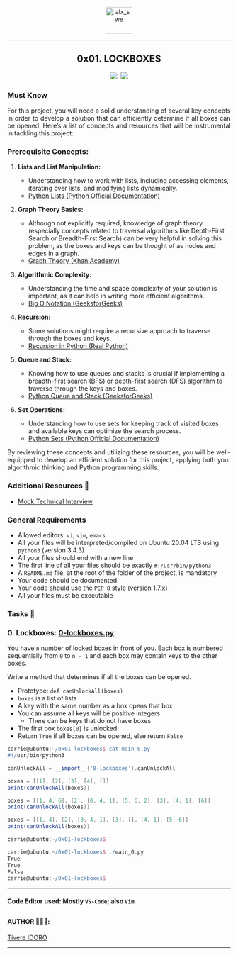 <p align="center">
    <img align="center" src="https://github.com/tivereidoro/assets/assets/105525310/8d298662-9874-46b0-aabc-54f837bcc6a4" alt="alx_swe" width="60"  height="60"/>
</p>

---

<div align="center">

## 0x01. LOCKBOXES
<img src="https://img.shields.io/badge/Algorithm-eed718"> &nbsp;<img src="https://img.shields.io/badge/Python-306998">
</div>

### Must Know
<p align="justify">For this project, you will need a solid understanding of several key concepts in order to develop a solution that can efficiently determine if all boxes can be opened. Here’s a list of concepts and resources that will be instrumental in tackling this project:

### Prerequisite Concepts:
1. **Lists and List Manipulation:**
    * Understanding how to work with lists, including accessing elements, iterating over lists, and modifying lists dynamically.
    * [Python Lists (Python Official Documentation)](https://docs.python.org/3/tutorial/datastructures.html)

2. **Graph Theory Basics:**
    * Although not explicitly required, knowledge of graph theory (especially concepts related to traversal algorithms like Depth-First Search or Breadth-First Search) can be very helpful in solving this problem, as the boxes and keys can be thought of as nodes and edges in a graph.
    * [Graph Theory (Khan Academy)](https://www.khanacademy.org/computing/computer-science/algorithms/graph-representation/a/representing-graphs)

3. **Algorithmic Complexity:**
    * Understanding the time and space complexity of your solution is important, as it can help in writing more efficient algorithms.
    * [Big O Notation (GeeksforGeeks)](https://www.geeksforgeeks.org/asymptotic-notation-and-analysis-based-on-input-size-of-algorithms/)

4. **Recursion:**
    * Some solutions might require a recursive approach to traverse through the boxes and keys.
    * [Recursion in Python (Real Python)](https://realpython.com/python-recursion/)

5. **Queue and Stack:**
    * Knowing how to use queues and stacks is crucial if implementing a breadth-first search (BFS) or depth-first search (DFS) algorithm to traverse through the keys and boxes.
    * [Python Queue and Stack (GeeksforGeeks)](https://www.geeksforgeeks.org/queue-in-python/)

6. **Set Operations:**
    * Understanding how to use sets for keeping track of visited boxes and available keys can optimize the search process.
    * [Python Sets (Python Official Documentation)](https://docs.python.org/3/tutorial/datastructures.html#sets)

<p align="justify">By reviewing these concepts and utilizing these resources, you will be well-equipped to develop an efficient solution for this project, applying both your algorithmic thinking and Python programming skills.
</p>

### Additional Resources 🧰
* [Mock Technical Interview](https://www.youtube.com/watch?v=V8DGdPkBBxg)

### General Requirements
* Allowed editors: `vi`, `vim`, `emacs`
* All your files will be interpreted/compiled on Ubuntu 20.04 LTS using `python3` (version 3.4.3)
* All your files should end with a new line
* The first line of all your files should be exactly `#!/usr/bin/python3`
* A `README.md` file, at the root of the folder of the project, is mandatory
* Your code should be documented
* Your code should use the `PEP 8` style (version 1.7.x)
* All your files must be executable

### Tasks 🎯
### 0. Lockboxes: [0-lockboxes.py](0-lockboxes.py)
You have `n` number of locked boxes in front of you. Each box is numbered sequentially from `0` to `n - 1` and each box may contain keys to the other boxes.

Write a method that determines if all the boxes can be opened.

* Prototype: `def canUnlockAll(boxes)`
* `boxes` is a list of lists
* A key with the same number as a box opens that box
* You can assume all keys will be positive integers
  * There can be keys that do not have boxes
* The first box `boxes[0]` is unlocked
* Return `True` if all boxes can be opened, else return `False`
```groovy
carrie@ubuntu:~/0x01-lockboxes$ cat main_0.py
#!/usr/bin/python3

canUnlockAll = __import__('0-lockboxes').canUnlockAll

boxes = [[1], [2], [3], [4], []]
print(canUnlockAll(boxes))

boxes = [[1, 4, 6], [2], [0, 4, 1], [5, 6, 2], [3], [4, 1], [6]]
print(canUnlockAll(boxes))

boxes = [[1, 4], [2], [0, 4, 1], [3], [], [4, 1], [5, 6]]
print(canUnlockAll(boxes))

carrie@ubuntu:~/0x01-lockboxes$
```
```groovy
carrie@ubuntu:~/0x01-lockboxes$ ./main_0.py
True
True
False
carrie@ubuntu:~/0x01-lockboxes$
```

<!--

# REFERENCE 📚
## CODE IMPLEMENTATION 💻
```groovy
def canUnlockAll(boxes):
    """
     a method that determines if all the boxes can be opened.

    :param boxes:
    :return: True or False
    """
    if not boxes or type(boxes) is not list:
        return False

    unlocked = [0]
    for n in unlocked:
        for key in boxes[n]:
            if key not in unlocked and key < len(boxes):
                unlocked.append(key)
    if len(unlocked) == len(boxes):
        return True
    return False
```
## CODE EXPLANATION ✍️
```groovy
The canUnlockAll function takes a list of lists (boxes) as input.
Each inner list represents a box and contains the indices of other boxes that can be unlocked using their keys.
The function uses a depth-first search algorithm to traverse the boxes and determine if all of them can be opened.

In the provided example, the first box is initially unlocked, and its key opens the second box.
The second box's key opens the third box, and so on.
Since all the boxes can be opened, the output is True.

In the second example, the keys in the boxes form a loop,
allowing access to all the boxes. Hence, the output is True.

In the third example, there is no way to open the fifth box because it doesn't have any keys.
Therefore, the output is False.
```

# Other Solution 📚
1. First one
```groovy
#!/usr/bin/python3
'''
Module Docs
'''


def canUnlockAll(boxes):
    '''
    Function Docs
    '''
    if (boxes):
        numOfBoxes = len(boxes)
        setOfKeys = {0}
        setOfKeys.update(boxes[0])
        visitedBoxes = {0}
        while True:
            newBoxVisited = False
            keys = setOfKeys.copy()
            # print(f"Set of keys copy = {keys}")
            for key in keys:
                # print(f"Key in loop = {key}")
                if key not in visitedBoxes.copy() and key < numOfBoxes:
                    # print(f"box opened = {key}")
                    setOfKeys.update(boxes[key])
                    visitedBoxes.add(key)
                    # print(f"set of Keys updated = {setOfKeys}")
                    # print(f"visitedBoxes updated = {visitedBoxes}")
                    newBoxVisited = True
            if not newBoxVisited:
                break
        for n in range(numOfBoxes):
            if n not in setOfKeys:
                return False
        return True
    return False
```

2. Second one
```groovy
#!/usr/bin/python3
"""
Module 0-lockboxes
"""


def canUnlockAll(boxes):
    """
    You have n number of locked boxes in front of you.
    Each box is numbered sequentially from 0 to n - 1,
    and each box may contain keys to the other boxes.
    Determine if all the boxes can be opened.
    """
    total_boxes = len(boxes)
    setofkeys = [0]
    counter = 0
    index = 0

    while index < len(setofkeys):
        setkey = setofkeys[index]
        for key in boxes[setkey]:
            if 0 < key < total_boxes and key not in setofkeys:
                setofkeys.append(key)
                counter += 1
        index += 1

    return counter == total_boxes - 1
```
-->


---

#### Code Editor used: Mostly `VS-Code`; also  `Vim`
##
#### AUTHOR 👨🏽‍💻:
[Tivere IDORO](https://github.com/tivereidoro)

<hr>